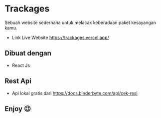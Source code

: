 # Trackages
Sebuah website sederhana untuk melacak keberadaan paket kesayangan kamu.
* Link Live Website https://trackages.vercel.app/
## Dibuat dengan 
* React Js
## Rest Api 
* Api lokal gratis dari https://docs.binderbyte.com/api/cek-resi
## Enjoy 😉
